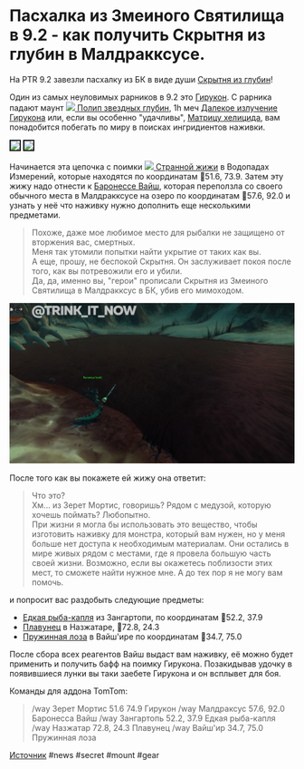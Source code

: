 # Пасхалка из Змеиного Святилища в 9.2 - как получить Скрытня из глубин в Малдракксусе.

На PTR 9.2 завезли пасхалку из БК в виде души [Скрытня из глубин](https://ptr.wowhead.com/npc=21217/the-lurker-below)!

Один из самых неуловимых рарников в 9.2 это [Гирукон](https://ptr.wowhead.com/npc=180978). С рарника падают маунт [![](https://wow.zamimg.com/images/wow/icons/tiny/ability_mount_progenitorjellyfish_blue.gif) Полип звездных глубин](https://ptr.wowhead.com/item=187676/), 1h меч [Далекое излучение Гирукона](https://ptr.wowhead.com/item=190005) или, если вы особенно "удачливы", [Матрицу хелицида](https://ptr.wowhead.com/item=189145/helicid-lattice), вам понадобится побегать по миру в поисках ингридиентов наживки.

<img src=https://github.com/MagicalCow/TrinkIT-News/blob/main/Sources/Assets/325971/325971-2 width="300" float=right border=2>  <img src=https://github.com/MagicalCow/TrinkIT-News/blob/main/Sources/Assets/325971/325971-2 width="300" float=right border=2>

Начинается эта цепочка с поимки [![](https://wow.zamimg.com/images/wow/icons/tiny/inv_misc_food_legion_gooamberblue_chunk.gif) Странной жижи](https://ptr.wowhead.com/item=187662/strange-goop) в Водопадах Измерений, которые находятся по координатам 🧭51.6, 73.9. Затем эту жижу надо отнести к [Баронессе Вайш](https://ptr.wowhead.com/npc=182194), которая переползла со своего обычного места в Малдракксусе на озеро по координатам 🧭57.6, 92.0 и узнать у неё что наживку нужно дополнить еще несколькими предметами.
> Похоже, даже мое любимое место для рыбалки не защищено от вторжения вас, смертных.  
> Меня так утомили попытки найти укрытие от таких как вы.  
> А еще, прошу, не беспокой Скрытня. Он заслуживает покоя после того, как вы потревожили его и убили.  
Да, да, именно вы, "герои" прописали Скрытня из Змеиного Святилища в Малдракксус в БК, убив его мимоходом.  

![](https://github.com/MagicalCow/TrinkIT-News/blob/main/Sources/Assets/325971/325971-1.jpg)

После того как вы покажете ей жижу она ответит:
> Что это?  
> Хм... из Зерет Мортис, говоришь? Рядом с медузой, которую хочешь поймать? Любопытно.  
> При жизни я могла бы использовать это вещество, чтобы изготовить наживку для монстра, который вам нужен, но у меня больше нет доступа к необходимым материалам. Они остались в мире живых рядом с местами, где я провела большую часть своей жизни. Возможно, если вы окажетесь поблизости этих мест, то сможете найти нужное мне. А до тех пор я не могу вам помочь.  

и попросит вас раздобыть следующие предметы:  
- [Едкая рыба-капля](https://ptr.wowhead.com/item=187915/pungent-blobfish) из Зангартопи, по координатам 🧭52.2, 37.9  
- [Плавунец](https://ptr.wowhead.com/item=187922/flipper-fish) в Назжатаре, 🧭72.8, 24.3  
- [Пружинная лоза](https://ptr.wowhead.com/item=187916/coilclutch-vine) в Вайш'ире по координатам 🧭34.7, 75.0  

После сбора всех реагентов Вайш выдаст вам наживку, её можно будет применить и получить бафф на поимку Гирукона. Позакидывав удочку в появившиеся лунки вы таки заебете Гирукона и он всплывет для боя.

Команды для аддона TomTom:  
> /way Зерет Мортис 51.6 74.9 Гирукон
> /way Малдраксус 57.6, 92.0 Баронесса Вайш
> /way Зангартопь 52.2, 37.9 Едкая рыба-капля
> /way Назжатар 72.8, 24.3 Плавунец
> /way Вайш'ир 34.7, 75.0 Пружинная лоза

[Источник](https://www.wowhead.com/news/serpentshrine-cavern-easter-egg-in-patch-9-2-find-the-lurker-belows-soul-in-325971)
#news #secret #mount #gear